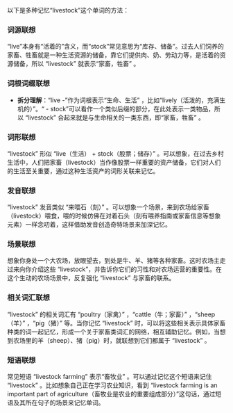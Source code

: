 以下是多种记忆“livestock”这个单词的方法：

### 词源联想
“live”本身有“活着的”含义，而“stock”常见意思为“库存、储备”。过去人们饲养的家畜、牲畜就是一种生活资源的储备，靠它们提供肉、奶、劳动力等，是活着的资源储备，所以 “livestock” 就表示“家畜，牲畜” 。

### 词根词缀联想
- **拆分理解**：“live -”作为词根表示“生命、生活” ，比如“lively（活泼的，充满生机的）”。“ - stock”可以看作一个类似后缀的部分，在此处表示一类物品，所以 “livestock” 合起来就是与生命相关的一类东西，即“家畜，牲畜” 。

### 词形联想
“livestock” 形似 “live（生活） + stock（股票；储存）” 。可以想象，在过去乡村生活中，人们把家畜（livestock）当作像股票一样重要的资产储备，它们对人们的生活至关重要，通过这种生活资产的词形关联来记忆。

### 发音联想
“livestock” 发音类似 “来喂石（刻）” 。可以想象一个场景，来到农场给家畜（livestock）喂食，喂的时候仿佛在对着石头（刻有喂养指南或家畜信息等想象元素）一样念叨着，这样借助发音创造奇特场景来加深记忆。

### 场景联想
想象你身处一个大农场，放眼望去，到处是牛、羊、猪等各种家畜。这时农场主走过来向你介绍这些 “livestock”，并告诉你它们的习性和对农场运营的重要性。在这个生动的农场场景中，反复强化 “livestock” 与家畜的联系。

### 相关词汇联想
“livestock” 的相关词汇有 “poultry（家禽）” ，“cattle（牛；家畜）” ，“sheep（羊）” ，“pig（猪）” 等。当你记忆 “livestock” 时，可以将这些相关表示具体家畜种类的词一起记忆，形成一个关于家畜类词汇的网络，相互辅助记忆。例如，当想到农场里的羊（sheep）、猪（pig）时，就联想到它们都属于 “livestock” 。

### 短语联想
常见短语 “livestock farming” 表示“畜牧业” 。可以通过记忆这个短语来记住 “livestock” 。比如想象自己正在学习农业知识，看到 “livestock farming is an important part of agriculture（畜牧业是农业的重要组成部分）”这句话，通过短语及其所在句子的场景来记忆单词。 